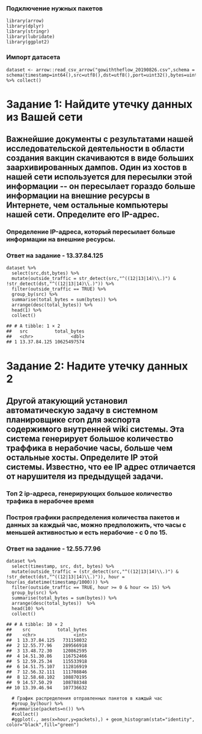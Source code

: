### Подключение нужных пакетов

    library(arrow)
    library(dplyr)
    library(stringr)
    library(lubridate)
    library(ggplot2)

### Импорт датасета

    dataset <- arrow::read_csv_arrow("gowiththeflow_20190826.csv",schema = schema(timestamp=int64(),src=utf8(),dst=utf8(),port=uint32(),bytes=uint32())) %>% collect()

# Задание 1: Найдите утечку данных из Вашей сети

## Важнейшие документы с результатами нашей исследовательской деятельности в области создания вакцин скачиваются в виде больших заархивированных дампов. Один из хостов в нашей сети используется для пересылки этой информации -- он пересылает гораздо больше информации на внешние ресурсы в Интернете, чем остальные компьютеры нашей сети. Определите его IP-адрес.

### Определение IP-адреса, который пересылает больше информации на внешние ресурсы.

### Ответ на задание - 13.37.84.125

    dataset %>%
      select(src,dst,bytes) %>%
      mutate(outside_traffic = str_detect(src,"^((12|13|14)\\.)") & !str_detect(dst,"^((12|13|14)\\.)")) %>%
      filter(outside_traffic == TRUE) %>%
      group_by(src) %>%
      summarise(total_bytes = sum(bytes)) %>%
      arrange(desc(total_bytes)) %>%
      head(1) %>%
      collect()

    ## # A tibble: 1 × 2
    ##   src          total_bytes
    ##   <chr>              <dbl>
    ## 1 13.37.84.125 10625497574

# Задание 2: Надите утечку данных 2

## Другой атакующий установил автоматическую задачу в системном планировщике cron для экспорта содержимого внутренней wiki системы. Эта система генерирует большое количество траффика в нерабочие часы, больше чем остальные хосты. Определите IP этой системы. Известно, что ее IP адрес отличается от нарушителя из предыдущей задачи.

### Топ 2 ip-адреса, генерирующих большое количество трафика в нерабочее время

### Построя графики распределения количества пакетов и данных за каждый час, можно предположить, что часы с меньшей активностью и есть нерабочие - с 0 по 15.

### Ответ на задание - 12.55.77.96

    dataset %>%
      select(timestamp, src, dst, bytes) %>%
      mutate(outside_traffic = (str_detect(src,"^((12|13|14)\\.)") & !str_detect(dst,"^((12|13|14)\\.)")), hour = hour(as_datetime(timestamp/1000))) %>%
      filter(outside_traffic == TRUE, hour >= 0 & hour <= 15) %>%
      group_by(src) %>%
      summarise(total_bytes = sum(bytes)) %>%
      arrange(desc(total_bytes))  %>%
      head(10) %>%
      collect()

    ## # A tibble: 10 × 2
    ##    src          total_bytes
    ##    <chr>              <int>
    ##  1 13.37.84.125   731158032
    ##  2 12.55.77.96    289566918
    ##  3 13.48.72.30    120862595
    ##  4 14.51.30.86    116752466
    ##  5 12.59.25.34    115533918
    ##  6 14.51.75.107   112816919
    ##  7 12.56.32.111   111708846
    ##  8 12.58.68.102   108870195
    ##  9 14.57.50.29    108788348
    ## 10 13.39.46.94    107736632

      # График распределения отправленных пакетов в каждый час
      #group_by(hour) %>%
      #summarise(packets=n()) %>%
      #collect()
      #ggplot(., aes(x=hour,y=packets),) + geom_histogram(stat="identity", color="black",fill="green")
